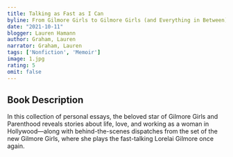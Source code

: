 ```yaml
---
title: Talking as Fast as I Can
byline: From Gilmore Girls to Gilmore Girls (and Everything in Between)
date: "2021-10-11"
blogger: Lauren Hamann
author: Graham, Lauren
narrator: Graham, Lauren
tags: ['Nonfiction', 'Memoir']
image: 1.jpg
rating: 5
omit: false
---
```



## Book Description

In this collection of personal essays, the beloved star of Gilmore Girls and Parenthood reveals stories about life, love, and working as a woman in Hollywood—along with behind-the-scenes dispatches from the set of the new Gilmore Girls, where she plays the fast-talking Lorelai Gilmore once again.